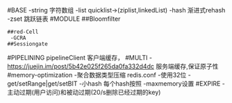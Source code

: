 #BASE
    -string 字符数组
    -list quicklist->(ziplist,linkedList)
    -hash 渐进式rehash
    -zset 跳跃链表
#MODULE
    ##Bloomfilter

    ##red-Cell
     -GCRA
    ##Sessiongate
#PIPELINING
    pipelineClient
    客户端缓存，
#MULTI
    -https://juejin.im/post/5b42e025f265da0fa332d4dc
    服务端缓存,保证原子性
#memory-optimization
    -聚合数据类型压缩 redis.conf
    -使用32位
    -get/setRange|get/setBIT
    -小hash 每个hash按照
    -maxmemory设置
#EXPIRE
    -主动过期(用户访问)和被动过期(20/s删除已经过期的key)

